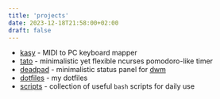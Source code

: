 ```yaml
---
title: 'projects'
date: 2023-12-18T21:58:00+02:00
draft: false
---
```

- [kasy](https://github.com/f1sty/kasy) - MIDI to PC keyboard mapper
- [tato](https://github.com/f1sty/tato) - minimalistic yet flexible ncurses pomodoro-like timer
- [deadpad](https://github.com/f1sty/deadpan) - minimalistic status panel for [dwm](https://dwm.suckless.org/)
- [dotfiles](https://github.com/f1sty/dotfiles) - my dotfiles
- [scripts](https://github.com/f1sty/scripts) - collection of useful `bash` scripts for daily use

